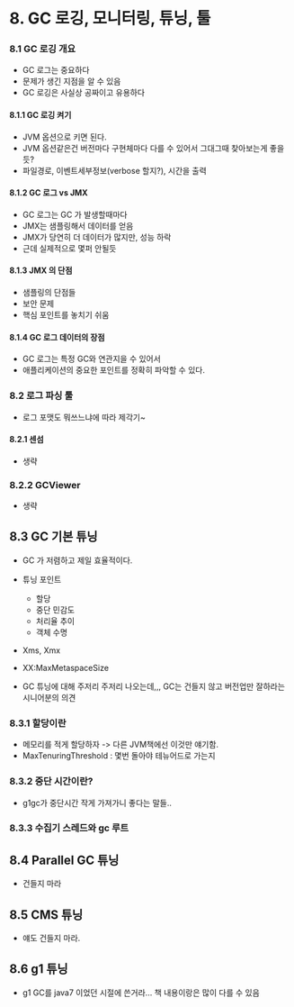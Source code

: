 # 8. GC 로깅, 모니터링, 튜닝, 툴

### 8.1 GC 로깅 개요
- GC 로그는 중요하다
- 문제가 생긴 지점을 알 수 있음
- GC 로깅은 사실상 공짜이고 유용하다

#### 8.1.1 GC 로깅 켜기

- JVM 옵션으로 키면 된다.
- JVM 옵션같은건 버전마다 구현체마다 다를 수 있어서 그대그때 찾아보는게 좋을듯?
- 파일경로, 이벤트세부정보(verbose 할지?), 시간을 출력

#### 8.1.2 GC 로그 vs JMX
- GC 로그는 GC 가 발생할때마다
- JMX는 샘플링해서 데이터를 얻음
- JMX가 당연히 더 데이터가 많지만, 성능 하락
- 근데 실제적으로 몇퍼 안될듯

#### 8.1.3 JMX 의 단점
- 샘플링의 단점들
- 보안 문제
- 핵심 포인트를 놓치기 쉬움

#### 8.1.4 GC 로그 데이터의 장점
- GC 로그는 특정 GC와 연관지을 수 있어서
- 애플리케이션의 중요한 포인트를 정확히 파악할 수 있다.

### 8.2 로그 파싱 툴
- 로그 포맷도 뭐쓰느냐에 따라 제각기~

#### 8.2.1 센섬
- 생략

### 8.2.2 GCViewer
- 생략

## 8.3 GC 기본 튜닝
- GC 가 저렴하고 제일 효율적이다.
- 튜닝 포인트
    - 할당
    - 중단 민감도
    - 처리율 추이
    - 객체 수명

- Xms, Xmx
- XX:MaxMetaspaceSize
- GC 튜닝에 대해 주저리 주저리 나오는데,,, GC는 건들지 않고 버전업만 잘하라는 시니어분의 의견

### 8.3.1 할당이란
- 메모리를 적게 할당하자 -> 다른 JVM책에선 이것만 얘기함.
- MaxTenuringThreshold : 몇번 돌아야 테뉴어드로 가는지


### 8.3.2 중단 시간이란?
- g1gc가 중단시간 작게 가져가니 좋다는 말들..

### 8.3.3 수집기 스레드와 gc 루트


## 8.4 Parallel GC 튜닝
- 건들지 마라

## 8.5 CMS 튜닝
- 얘도 건들지 마라.


## 8.6 g1 튜닝
- g1 GC를 java7 이었던 시절에 쓴거라... 책 내용이랑은 많이 다를 수 있음

